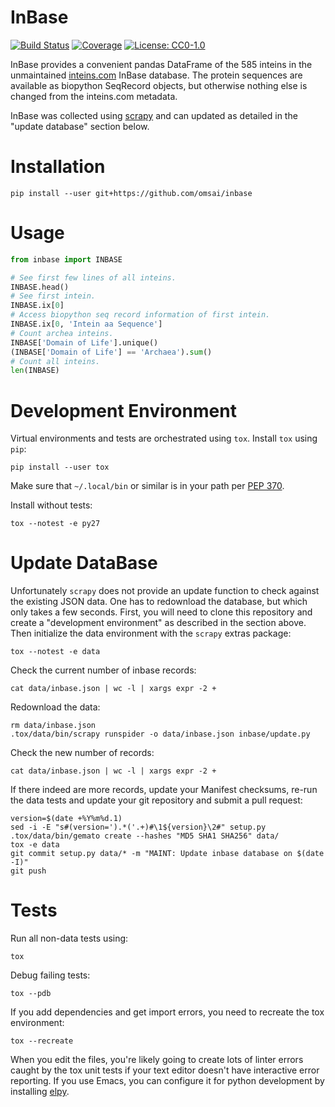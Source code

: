 # InBase

[![Build Status](https://travis-ci.org/omsai/inbase.svg?branch=master)](https://travis-ci.org/omsai/inbase)
[![Coverage](https://codecov.io/gh/omsai/inbase/graphs/badge.svg)](https://codecov.io/gh/omsai/inbase)
[![License: CC0-1.0](https://img.shields.io/badge/License-CC0%201.0-lightgrey.svg)](http://creativecommons.org/publicdomain/zero/1.0/)

InBase provides a convenient pandas DataFrame of the 585 inteins in
the unmaintained [inteins.com](http://inteins.com) InBase database.
The protein sequences are available as biopython SeqRecord objects,
but otherwise nothing else is changed from the inteins.com metadata.

InBase was collected using [scrapy](https://scrapy.org) and can
updated as detailed in the "update database" section below.

# Installation

    pip install --user git+https://github.com/omsai/inbase

# Usage

``` python
from inbase import INBASE

# See first few lines of all inteins.
INBASE.head()
# See first intein.
INBASE.ix[0]
# Access biopython seq record information of first intein.
INBASE.ix[0, 'Intein aa Sequence']
# Count archea inteins.
INBASE['Domain of Life'].unique()
(INBASE['Domain of Life'] == 'Archaea').sum()
# Count all inteins.
len(INBASE)
```

# Development Environment

Virtual environments and tests are orchestrated using `tox`.  Install
`tox` using `pip`:

    pip install --user tox

Make sure that `~/.local/bin` or similar is in your path per
[PEP 370](https://www.python.org/dev/peps/pep-0370/).

Install without tests:

    tox --notest -e py27

# Update DataBase

Unfortunately `scrapy` does not provide an update function to check
against the existing JSON data.  One has to redownload the database,
but which only takes a few seconds.  First, you will need to clone
this repository and create a "development environment" as described in
the section above.  Then initialize the data environment with the
`scrapy` extras package:

    tox --notest -e data

Check the current number of inbase records:

    cat data/inbase.json | wc -l | xargs expr -2 +

Redownload the data:

    rm data/inbase.json
    .tox/data/bin/scrapy runspider -o data/inbase.json inbase/update.py

Check the new number of records:

    cat data/inbase.json | wc -l | xargs expr -2 +

If there indeed are more records, update your Manifest checksums,
re-run the data tests and update your git repository and submit a pull
request:

    version=$(date +%Y%m%d.1)
    sed -i -E "s#(version=').*('.+)#\1${version}\2#" setup.py
    .tox/data/bin/gemato create --hashes "MD5 SHA1 SHA256" data/
    tox -e data
    git commit setup.py data/* -m "MAINT: Update inbase database on $(date -I)"
	git push

# Tests

Run all non-data tests using:

    tox

Debug failing tests:

    tox --pdb

If you add dependencies and get import errors, you need to recreate
the tox environment:

    tox --recreate

When you edit the files, you're likely going to create lots of linter
errors caught by the tox unit tests if your text editor doesn't have
interactive error reporting.  If you use Emacs, you can configure it
for python development by installing
[elpy](https://github.com/jorgenschaefer/elpy).
